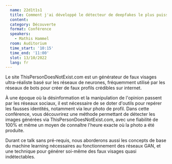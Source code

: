 ```yaml
---
  name: 22d1t1s1
  title: Comment j'ai développé le détecteur de deepfakes le plus puissant du monde pour 100€
  content: 
  category: Découverte
  format: Conférence
  speakers: 
    - Mathis Hammel
  room: Auditorium
  time_start: '10:15'
  time_end: '11:00'
  slot: 13/10/2022
  lang: fr
---
```

Le site ThisPersonDoesNotExist.com est un générateur de faux visages ultra-réaliste basé sur les réseaux de neurones, fréquemment utilisé par les réseaux de bots pour créer de faux profils crédibles sur internet.

À une époque où la désinformation et la manipulation de l'opinion passent par les réseaux sociaux, il est nécessaire de se doter d'outils pour repérer les fausses identités, notamment via leur photo de profil. Dans cette conférence, vous découvrirez une méthode permettant de détecter les images générées via ThisPersonDoesNotExist.com, avec une fiabilité de 100% et même un moyen de connaître l'heure exacte où la photo a été produite.

Durant ce talk sans pré-requis, nous aborderons aussi les concepts de base du machine learning nécessaires au fonctionnement des réseaux GAN, et une technique pour générer soi-même des faux visages quasi indétectables.
